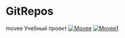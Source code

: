 # GitRepos
movee
Учебный проект
<a href="https://ibb.co/RYYj9sd"><img src="https://i.ibb.co/VJJwtz5/Movee.png" alt="Movee" border="0"></a>
<a href="https://ibb.co/WKzXMVT"><img src="https://i.ibb.co/JkpTG3h/Movee1.png" alt="Movee1" border="0"></a>
